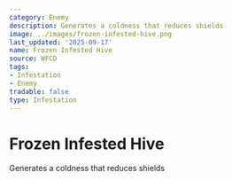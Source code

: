 ```yaml
---
category: Enemy
description: Generates a coldness that reduces shields
image: ../images/frozen-infested-hive.png
last_updated: '2025-09-17'
name: Frozen Infested Hive
source: WFCD
tags:
- Infestation
- Enemy
tradable: false
type: Infestation
---
```


# Frozen Infested Hive

Generates a coldness that reduces shields

